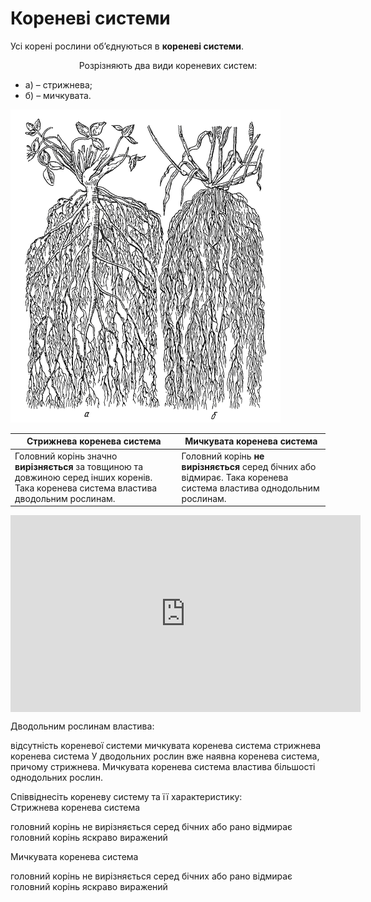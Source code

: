 
# Кореневi системи
Усi коренi рослини об’єднуються в **кореневi системи**.
<p align="center">Розрiзняють два види кореневих систем:</p>
<ul>
<li>а) – стрижнева;</li> 
<li>б) – мичкувата.</li>
</ul>

<img src="11.png" alt="Стрижнева та мичкувата кореневі системи" class="image"/>

| Стрижнева коренева система | Мичкувата коренева система |
| -- | -- |
| Головний корiнь значно **вирiзняється** за товщиною та довжиною серед iнших коренiв. Така коренева система властива дводольним рослинам. | Головний корiнь **не вирiзняється** серед бiчних або вiдмирає. Така коренева система властива однодольним рослинам. |

<div class="fluidMedia">
<iframe align="center" width="560" height="315" src="https://www.youtube.com/embed/emot9BAKfso" frameborder="0" allowfullscreen></iframe>
</div>
<div class="popup">
</div>



<quiz correctLabel="correct" incorrectLabel="incorrect" checkLabel="check">
    <question text="">
        <p>Дводольним рослинам властива:</p>
        <answer>відсутність кореневої системи</answer>
        <answer>мичкувата коренева система</answer>
        <answer correct>стрижнева коренева система</answer>
        <explanation>
        У дводольних рослин вже наявна коренева система, причому стрижнева. Мичкувата коренева система властива більшості однодольних рослин.
        </explanation>
    </question>
    <question text="">
        <p>Співвіднесіть кореневу систему та її характеристику:<br/>
        Стрижнева коренева система</p>
        <answer>головний корінь не вирізняється серед бічних або рано відмирає</answer>
        <answer correct>головний корінь яскраво виражений</answer>
    </question>
    <question text="">
        <p>Мичкувата коренева система</p>
        <answer correct>головний корінь не вирізняється серед бічних або рано відмирає</answer>
        <answer>головний корінь яскраво виражений</answer>
    </question>
</quiz>
